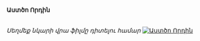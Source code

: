 **Աստծո Որդին**

\
_Սեղմեք նկարի վրա ֆիլմը դիտելու համար_
[![Աստծո Որդին](https://upload.wikimedia.org/wikipedia/ru/5/58/Son_of_God_poster.jpg)](https://vkvideo.ru/video-83600764_456244785)
